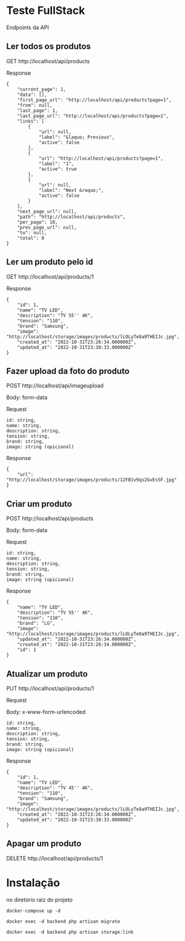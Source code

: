 # Teste FullStack

Endpoints da API

## Ler todos os produtos

GET http://localhost/api/products

Response

    {
        "current_page": 1,
        "data": [],
        "first_page_url": "http://localhost/api/products?page=1",
        "from": null,
        "last_page": 1,
        "last_page_url": "http://localhost/api/products?page=1",
        "links": [
            {
                "url": null,
                "label": "&laquo; Previous",
                "active": false
            },
            {
                "url": "http://localhost/api/products?page=1",
                "label": "1",
                "active": true
            },
            {
                "url": null,
                "label": "Next &raquo;",
                "active": false
            }
        ],
        "next_page_url": null,
        "path": "http://localhost/api/products",
        "per_page": 10,
        "prev_page_url": null,
        "to": null,
        "total": 0
    }

## Ler um produto pelo id

GET http://localhost/api/products/1

Response

    {
        "id": 1,
        "name": "TV LED",
        "description": "TV 55'' 4K",
        "tension": "110",
        "brand": "Samsung",
        "image": "http://localhost/storage/images/products/lLOLyTe8a9THEIJc.jpg",
        "created_at": "2022-10-31T23:26:34.000000Z",
        "updated_at": "2022-10-31T23:38:33.000000Z"
    }

## Fazer upload da foto do produto

POST http://localhost/api/imageupload

Body: form-data

Request

    id: string,
    name: string,
    description: string,
    tension: string,
    brand: string,
    image: string (opicional)

Response

    {
        "url": "http://localhost/storage/images/products/12FB1v9qs2GvEsSF.jpg"
    }

## Criar um produto

POST http://localhost/api/products

Body: form-data

Request

    id: string,
    name: string,
    description: string,
    tension: string,
    brand: string,
    image: string (opicional)
    
Response

    {
        "name": "TV LED",
        "description": "TV 55'' 4K",
        "tension": "110",
        "brand": "LG",
        "image": "http://localhost/storage/images/products/lLOLyTe8a9THEIJc.jpg",
        "updated_at": "2022-10-31T23:26:34.000000Z",
        "created_at": "2022-10-31T23:26:34.000000Z",
        "id": 1
    }

## Atualizar um produto

PUT http://localhost/api/products/1

Request

Body: x-www-form-urlencoded
  
    id: string,
    name: string,
    description: string,
    tension: string,
    brand: string,
    image: string (opicional)

Response

    {
        "id": 1,
        "name": "TV LED",
        "description": "TV 45'' 4K",
        "tension": "110",
        "brand": "Samsung",
        "image": "http://localhost/storage/images/products/lLOLyTe8a9THEIJc.jpg",
        "created_at": "2022-10-31T23:26:34.000000Z",
        "updated_at": "2022-10-31T23:38:33.000000Z"
    }

## Apagar um produto

DELETE http://localhost/api/products/1


# Instalação

no diretório raiz do projeto

    docker-compose up -d
    
    docker exec -d backend php artisan migrate
    
    docker exec -d backend php artisan storage:link
    
